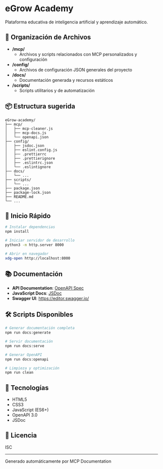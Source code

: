 # eGrow Academy

Plataforma educativa de inteligencia artificial y aprendizaje automático.

## 📁 Organización de Archivos

- **/mcp/**
  - Archivos y scripts relacionados con MCP personalizados y configuración
- **/config/**
  - Archivos de configuración JSON generales del proyecto
- **/docs/**
  - Documentación generada y recursos estáticos
- **/scripts/**
  - Scripts utilitarios y de automatización

## 📦 Estructura sugerida

```
eGrow-academy/
├── mcp/
│   ├── mcp-cleaner.js
│   ├── mcp-docs.js
│   └── openapi.json
├── config/
│   ├── jsdoc.json
│   ├── eslint.config.js
│   ├── .prettierrc
│   ├── .prettierignore
│   ├── .eslintrc.json
│   └── .eslintignore
├── docs/
│   └── ...
├── scripts/
│   └── ...
├── package.json
├── package-lock.json
├── README.md
└── ...
```

## 🚀 Inicio Rápido

```bash
# Instalar dependencias
npm install

# Iniciar servidor de desarrollo
python3 -m http.server 8000

# Abrir en navegador
xdg-open http://localhost:8000
```

## 📚 Documentación

- **API Documentation**: [OpenAPI Spec](./mcp/openapi.json)
- **JavaScript Docs**: [JSDoc](./docs/)
- **Swagger UI**: https://editor.swagger.io/

## 🛠️ Scripts Disponibles

```bash
# Generar documentación completa
npm run docs:generate

# Servir documentación
npm run docs:serve

# Generar OpenAPI
npm run docs:openapi

# Limpieza y optimización
npm run clean
```

## 🔧 Tecnologías

- HTML5
- CSS3
- JavaScript (ES6+)
- OpenAPI 3.0
- JSDoc

## 📝 Licencia

ISC

---

Generado automáticamente por MCP Documentation
